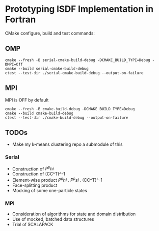 # Prototyping ISDF Implementation in Fortran

CMake configure, build and test commands:

## OMP

```shell
cmake --fresh -B serial-cmake-build-debug -DCMAKE_BUILD_TYPE=Debug -DMPI=Off
cmake --build serial-cmake-build-debug
ctest --test-dir ./serial-cmake-build-debug --output-on-failure
```

## MPI

MPI is OFF by default

```shell
cmake --fresh -B cmake-build-debug -DCMAKE_BUILD_TYPE=Debug  
cmake --build cmake-build-debug
ctest --test-dir ./cmake-build-debug --output-on-failure
```

## TODOs

* Make my k-means clustering repo a submodule of this
  
### Serial

* Construction of $P^phi$
* Construction of (CC^T)^-1
* Element-wise product $P^phi$ . $P^psi$ . (CC^T)^-1
* Face-splitting product
* Mocking of some one-particle states
  
### MPI

* Consideration of algorithms for state and domain distribution
* Use of mocked, batched data structures
* Trial of SCALAPACK
